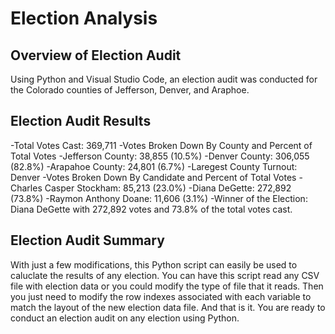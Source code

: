 # Election Analysis
## Overview of Election Audit
Using Python and Visual Studio Code, an election audit was conducted for the Colorado counties of Jefferson, Denver, and Araphoe.
## Election Audit Results
-Total Votes Cast: 369,711
-Votes Broken Down By County and Percent of Total Votes
  -Jefferson County: 38,855 (10.5%)
  -Denver County: 306,055 (82.8%)
  -Arapahoe County: 24,801 (6.7%)
-Laregest County Turnout: Denver 
-Votes Broken Down By Candidate and Percent of Total Votes
  -Charles Casper Stockham: 85,213 (23.0%)
  -Diana DeGette: 272,892 (73.8%)
  -Raymon Anthony Doane: 11,606 (3.1%)
-Winner of the Election: Diana DeGette with 272,892 votes and 73.8% of the total votes cast.
## Election Audit Summary
With just a few modifications, this Python script can easily be used to caluclate the results of any election.  You can have this script read any CSV file with election data or you could modify the type of file that it reads.  Then you just need to modify the row indexes associated with each variable to match the layout of the new election data file.  And that is it.  You are ready to conduct an election audit on any election using Python. 

